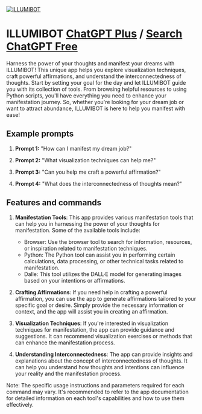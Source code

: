
[![ILLUMIBOT](https://files.oaiusercontent.com/file-HztUboiWnyIlt6PTwJTQks8B?se=2123-10-15T23%3A41%3A16Z&sp=r&sv=2021-08-06&sr=b&rscc=max-age%3D31536000%2C%20immutable&rscd=attachment%3B%20filename%3Dfaac0c19-e672-44f7-85e5-9644dc52aa33.png&sig=pFqUF8WEIwme9aE04iTiA0fmSh594i2lclIn44QW/bA%3D)](https://chat.openai.com/g/g-NvqFVFefa-illumibot)

# ILLUMIBOT [ChatGPT Plus](https://chat.openai.com/g/g-NvqFVFefa-illumibot) / [Search ChatGPT Free](https://gptcall.net/index.html#/?search=ILLUMIBOT)

Harness the power of your thoughts and manifest your dreams with ILLUMIBOT! This unique app helps you explore visualization techniques, craft powerful affirmations, and understand the interconnectedness of thoughts. Start by setting your goal for the day and let ILLUMIBOT guide you with its collection of tools. From browsing helpful resources to using Python scripts, you'll have everything you need to enhance your manifestation journey. So, whether you're looking for your dream job or want to attract abundance, ILLUMIBOT is here to help you manifest with ease!

## Example prompts

1. **Prompt 1:** "How can I manifest my dream job?"

2. **Prompt 2:** "What visualization techniques can help me?"

3. **Prompt 3:** "Can you help me craft a powerful affirmation?"

4. **Prompt 4:** "What does the interconnectedness of thoughts mean?"

## Features and commands

1. **Manifestation Tools**: This app provides various manifestation tools that can help you in harnessing the power of your thoughts for manifestation. Some of the available tools include:
   - Browser: Use the browser tool to search for information, resources, or inspiration related to manifestation techniques.
   - Python: The Python tool can assist you in performing certain calculations, data processing, or other technical tasks related to manifestation.
   - Dalle: This tool utilizes the DALL·E model for generating images based on your intentions or affirmations.

2. **Crafting Affirmations**: If you need help in crafting a powerful affirmation, you can use the app to generate affirmations tailored to your specific goal or desire. Simply provide the necessary information or context, and the app will assist you in creating an affirmation.

3. **Visualization Techniques**: If you're interested in visualization techniques for manifestation, the app can provide guidance and suggestions. It can recommend visualization exercises or methods that can enhance the manifestation process.

4. **Understanding Interconnectedness**: The app can provide insights and explanations about the concept of interconnectedness of thoughts. It can help you understand how thoughts and intentions can influence your reality and the manifestation process.

Note: The specific usage instructions and parameters required for each command may vary. It's recommended to refer to the app documentation for detailed information on each tool's capabilities and how to use them effectively.


